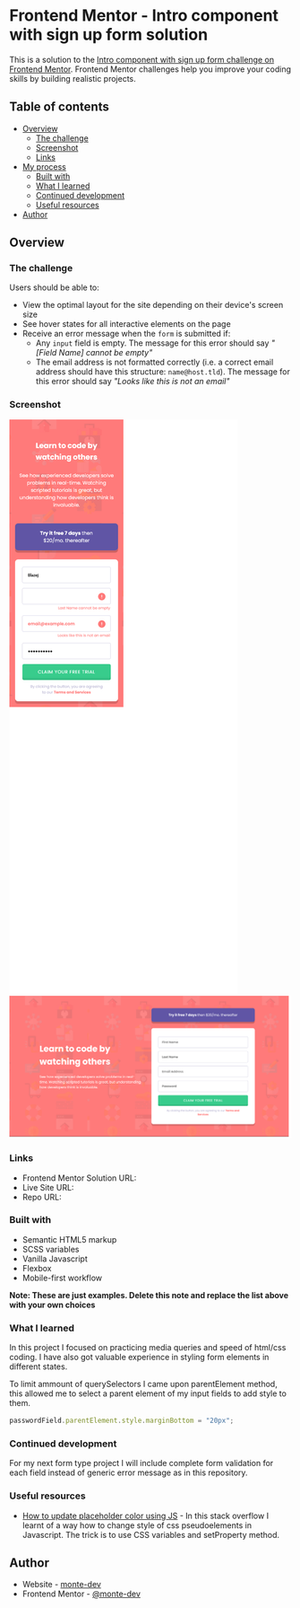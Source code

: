 # Frontend Mentor - Intro component with sign up form solution

This is a solution to the [Intro component with sign up form challenge on Frontend Mentor](https://www.frontendmentor.io/challenges/intro-component-with-signup-form-5cf91bd49edda32581d28fd1). Frontend Mentor challenges help you improve your coding skills by building realistic projects. 

## Table of contents

- [Overview](#overview)
  - [The challenge](#the-challenge)
  - [Screenshot](#screenshot)
  - [Links](#links)
- [My process](#my-process)
  - [Built with](#built-with)
  - [What I learned](#what-i-learned)
  - [Continued development](#continued-development)
  - [Useful resources](#useful-resources)
- [Author](#author)

## Overview

### The challenge

Users should be able to:

- View the optimal layout for the site depending on their device's screen size
- See hover states for all interactive elements on the page
- Receive an error message when the `form` is submitted if:
  - Any `input` field is empty. The message for this error should say *"[Field Name] cannot be empty"*
  - The email address is not formatted correctly (i.e. a correct email address should have this structure: `name@host.tld`). The message for this error should say *"Looks like this is not an email"*

### Screenshot

![](./images/mobile_solution.png)
![](./images/desktop_solution.png/)


### Links

- Frontend Mentor Solution URL: [](https://www.frontendmentor.io/solutions/intro-component-with-signup-form-Ui_Gyi9_1M)
- Live Site URL: [](https://monte-dev.github.io/3-intro-component-with-signup-form-FEM/)
- Repo URL: [](https://github.com/monte-dev/3-intro-component-with-signup-form-FEM)

### Built with

- Semantic HTML5 markup
- SCSS variables
- Vanilla Javascript
- Flexbox
- Mobile-first workflow


**Note: These are just examples. Delete this note and replace the list above with your own choices**

### What I learned

In this project I focused on practicing media queries and speed of html/css coding.
I have also got valuable experience in styling form elements in different states.




To limit ammount of querySelectors I came upon parentElement method, this allowed me to select a parent element of my input fields to add style to them.

```js
passwordField.parentElement.style.marginBottom = "20px";
```


### Continued development

For my next form type project I will include complete form validation for each field instead of generic error message as in this repository.


### Useful resources

- [How to update placeholder color using JS](https://stackoverflow.com/questions/54749402/how-to-update-placeholder-color-using-javascript) - In this stack overflow I learnt of a way how to change style of css pseudoelements in Javascript. The trick is to use CSS variables and setProperty method.


## Author

- Website - [monte-dev](https://www.github.com/monte-dev/)
- Frontend Mentor - [@monte-dev](https://www.frontendmentor.io/profile/monte-dev)


